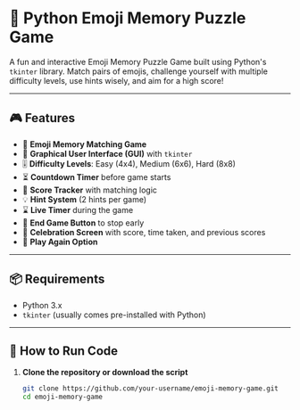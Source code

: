 # 🧠 Python Emoji Memory Puzzle Game

A fun and interactive Emoji Memory Puzzle Game built using Python's `tkinter` library. Match pairs of emojis, challenge yourself with multiple difficulty levels, use hints wisely, and aim for a high score!

---

## 🎮 Features

- 🧩 **Emoji Memory Matching Game**  
- 📱 **Graphical User Interface (GUI)** with `tkinter`  
- 🎚️ **Difficulty Levels**: Easy (4x4), Medium (6x6), Hard (8x8)  
- ⏳ **Countdown Timer** before game starts  
- 🎯 **Score Tracker** with matching logic  
- 💡 **Hint System** (2 hints per game)  
- ⌛ **Live Timer** during the game  
- 🏁 **End Game Button** to stop early  
- 🎉 **Celebration Screen** with score, time taken, and previous scores  
- 🔁 **Play Again Option**

---

## 📦 Requirements

- Python 3.x  
- `tkinter` (usually comes pre-installed with Python)

---

## 🚀 How to Run Code

1. **Clone the repository or download the script**
   ```bash
   git clone https://github.com/your-username/emoji-memory-game.git
   cd emoji-memory-game
